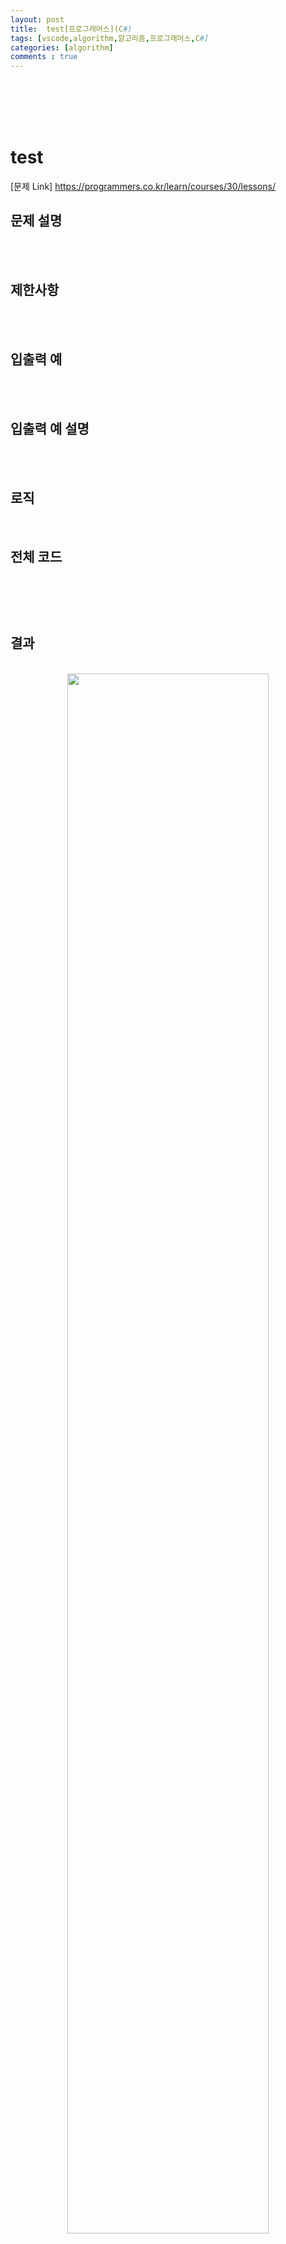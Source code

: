 ```yaml
---
layout: post
title:  test[프로그래머스](C#)
tags: [vscode,algorithm,알고리즘,프로그래머스,C#]
categories: [algorithm]
comments : true
---
```

<br>
<br>
<br>
<br>

# test

[문제 Link] https://programmers.co.kr/learn/courses/30/lessons/

## 문제 설명

<br>


<br>

## 제한사항

<br>



<br>


## 입출력 예

<br>



<br>


## 입출력 예 설명

<br>



<br>


## 로직

<br>




## 전체 코드

<br>

~~~ cs
~~~

<br>



## 결과

<br>

<center><img src="\assets\img\algorithm\level2\.PNG" width="80%" height="80%"></center><br>